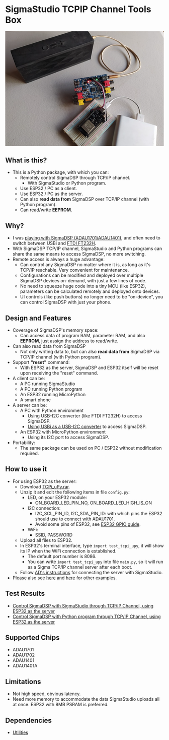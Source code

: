 # SigmaStudio TCPIP Channel Tools Box
[![](https://raw.githubusercontent.com/Wei1234c/TCPi/master/jpgs/Sigma%20TCPi%20server.png)](https://youtu.be/fecBbvJBepI) 
## What is this?
- This is a Python package, with which you can:
    - Remotely control SigmaDSP through TCP/IP channel.
        - With SigmaStudio or Python program.
    - Use ESP32 / PC as a client.
    - Use ESP32 / PC as the server. 
    - Can also **read data from** SigmaDSP over TCP/IP channel (with Python program).
    - Can read/write **EEPROM**.
    

## Why?
- I was [playing with SigmaDSP (ADAU1701/ADAU1401)](https://github.com/Wei1234c/SigmaDSP), and often need to switch between USBi and [FTDI FT232H](https://www.google.com/search?q=ftdi+ft232h&sxsrf=APq-WBvh8jByLE89c5v9AHCrUAZXqxOAmA:1646325613903&source=lnms&tbm=isch&sa=X&ved=2ahUKEwjCrZrrsKr2AhVL05QKHeoaD4gQ_AUoAXoECAEQAw&biw=1396&bih=585&dpr=1.38).
- With SigmaDSP TCP/IP channel, SigmaStudio and Python programs can share the same means to access SigmaDSP, no more switching.
- Remote access is always a huge advantage:
	- Can control any SigmaDSP no matter where it is, as long as it's TCP/IP reachable. Very convenient for maintenance.
	- Configurations can be modified and deployed over multiple SigmaDSP devices on-demand, with just a few lines of code.
	- No need to squeeze huge code into a tiny MCU (like ESP32), parameters can be calculated remotely and deployed onto devices.
	- UI controls (like push buttons) no longer need to be "on-device", you can control SigmaDSP with just your phone.

## Design and Features
- Coverage of SigmaDSP's memory space:
    - Can access data of program RAM, parameter RAM, and also **EEPROM**, just assign the address to read/write.
- Can also read data from SigmaDSP
    - Not only writing data to, but can also **read data from** SigmaDSP via TCP/IP channel (with Python program).
- Support **"reset"** command:
	- With ESP32 as the server, SigmaDSP and ESP32 itself will be reset upon receiving the "reset" command.
- A client can be:
    - A PC running SigmaStudio
    - A PC running Python program
    - An ESP32 running MicroPython
	- A smart phone
- A server can be:
    - A PC with Python environment
        - Using USB-I2C converter (like FTDI FT232H) to access SigmaDSP.
        - [Using USBi as a USB-I2C converter](https://github.com/Wei1234c/USBi) to access SigmaDSP.        
    - An ESP32 with MicroPython environment 
        - Using its I2C port to access SigmaDSP.  
- Portability:
	- The same package can be used on PC / ESP32 without modification required.


## How to use it
- For using ESP32 as the server:
    - Download [TCPi_uPy.rar](https://github.com/Wei1234c/TCPi/raw/master/notebooks/tools/TCPi_uPy.rar).
    - Unzip it and edit the following items in file `config.py`:
        - LED, on your ESP32 module:
            - ON_BOARD_LED_PIN_NO, ON_BOARD_LED_HIGH_IS_ON
        - I2C connection:
            - I2C_SCL_PIN_ID, I2C_SDA_PIN_ID: with which pins the ESP32 should use to connect with ADAU1701.
            - Avoid some pins of ESP32, see [ESP32 GPIO guide](https://randomnerdtutorials.com/esp32-pinout-reference-gpios/).
        - WiFi:
            - SSID, PASSWORD 
    - Upload all files to ESP32.
    - In ESP32's terminal interface, type `import test_tcpi_upy`, it will show its IP when the WiFi connection is established.
        - The default port number is 8086.
        - You can write `import test_tcpi_upy` into file `main.py`, so it will run as a Sigma TCP/IP channel server after each boot.
    - Follow [AD's instructions](https://wiki.analog.com/resources/tools-software/sigmastudio/usingsigmastudio/tcpipchannels_) for connecting the server with SigmaStudio.
- Please also see [here](https://github.com/Wei1234c/TCPi/tree/master/notebooks/Functional%20test) and [here](https://github.com/Wei1234c/TCPi/tree/master/codes/test/pc) for other examples.  


## Test Results
- [Control SigmaDSP with SigmaStudio through TCP/IP Channel, using ESP32 as the server](https://youtu.be/fecBbvJBepI) 
- [Control SigmaDSP with Python program through TCP/IP Channel, using ESP32 as the server](https://youtu.be/0D95nNcjJ2Q)
    
## Supported Chips
- ADAU1701
- ADAU1702
- ADAU1401
- ADAU1401A

## Limitations
- Not high speed, obvious latency. 
- Need more memory to accommodate the data SigmaStudio uploads all at once. ESP32 with 8MB PSRAM is preferred.

## Dependencies
- [Utilities](https://github.com/Wei1234c/Utilities)